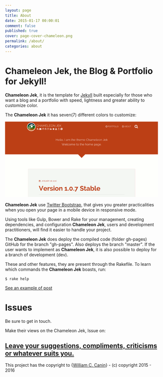 ```yaml
---
layout: page
title: About
date: 2015-01-17 00:00:01
comment: false
published: true
cover: page-cover-chameleon.png
permalink: /about/
categories: about
---
```


# **Chameleon Jek**, the Blog & Portfolio for Jekyll!


**Chameleon Jek**, it is the template for [Jekyll](http://jekyllrb.com) built especially for those who want a blog and a portfolio with speed, lightness and greater ability to customize color.

The **Chameleon Jek** it has seven(7) different colors to customize:

[![Demo Chameleon Jeky Colors](https://raw.githubusercontent.com/williamcanin/chameleon-jek/dev/assets/images/preview/animation-no-border.gif)](https://raw.githubusercontent.com/williamcanin/chameleon-jek/dev/assets/images/preview/animation-no-border.gif)

**Chameleon Jek** use [Twitter Bootstrap](http://getbootstrap.com), that gives you greater practicalities when you open your page in a mobile device in responsive mode.

Using tools like Gulp, Bower and Rake for your management, creating dependencies, and configuration **Chameleon Jek**, users and development practitioners, will find it easier to handle your project.

The **Chameleon Jek** does deploy the compiled code (folder gh-pages) GitHub for the branch "gh-pages". Also deploys the branch "master". If the user wants to implement as **Chameleon Jek**, it is also possible to deploy for a branch of development (dev).

These and other features, they are present through the Rakefile.
To learn which commands the **Chameleon Jek** boasts, run:

```
$ rake help
```

<a href="{{ prepend: site.baseurl | prepend: site.url }}/sample-post.html">See an example of post</a>

# Issues

Be sure to get in touch.

Make their views on the Chameleon Jek, Issue on:

## [Leave your suggestions, compliments, criticisms or whatever suits you.](https://github.com/williamcanin/chameleon-jek/issues/1)

This project has the copyright to {[William C. Canin](http://github.com/williamcanin)} - (c) copyright 2015 - 2016